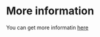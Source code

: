 # More information
You can get more informatin [here](https://www.fi.muni.cz/adaptivelearning/?a=data)
